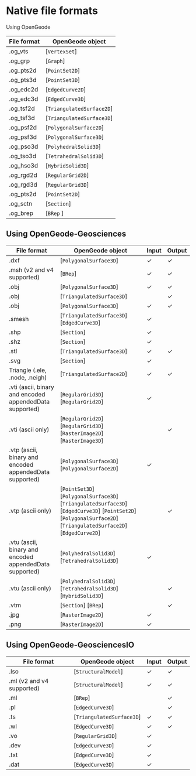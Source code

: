 
<script setup>
import CodeExample from '/components/CodeExample.vue'
</script>


# Native file formats
Using OpenGeode

<!-- @include: ./links.md -->


| File format | OpenGeode object |
|---|---|
| .og_vts | [`VertexSet`] |
| .og_grp | [`Graph`] | 
| .og_pts2d | [`PointSet2D`] |
| .og_pts3d | [`PointSet3D`] |
| .og_edc2d | [`EdgedCurve2D`] | 
| .og_edc3d | [`EdgedCurve3D`] |
| .og_tsf2d | [`TriangulatedSurface2D`] |
| .og_tsf3d | [`TriangulatedSurface3D`] | 
| .og_psf2d | [`PolygonalSurface2D`] |
| .og_psf3d | [`PolygonalSurface3D`] |
| .og_pso3d | [`PolyhedralSolid3D`] | 
| .og_tso3d | [`TetrahedralSolid3D`] |
| .og_hso3d | [`HybridSolid3D`] |
| .og_rgd2d | [`RegularGrid2D`] | 
| .og_rgd3d | [`RegularGrid3D`] |
| .og_pts2d | [`PointSet2D`] |
| .og_sctn  | [`Section`] |
| .og_brep  | [`BRep` ]|


## Using OpenGeode-Geosciences

| File format | OpenGeode object | Input | Output |
|---|---|---|---|
| .dxf | [`PolygonalSurface3D`] | ✓ | ✓ |
| .msh (v2 and v4 supported) | [`BRep`] | ✓ | ✓ |
| .obj | [`PolygonalSurface3D`] | ✓ | ✓ |
| .obj | [`TriangulatedSurface3D`] |  | ✓ |
| .obj | [`PolygonalSurface3D`] | ✓ | ✓ |
| .smesh | [`TriangulatedSurface3D`] [`EdgedCurve3D`] | ✓ |  |
| .shp | [`Section`] | ✓ |  |
| .shz | [`Section`] | ✓ |  |
| .stl | [`TriangulatedSurface3D`] | ✓ | ✓ |
| .svg | [`Section`] | ✓ |  |
| Triangle (.ele, .node, .neigh) | [`TriangulatedSurface2D`] | ✓ | ✓ |
| .vti (ascii, binary and encoded appendedData supported)| [`RegularGrid3D`] [`RegularGrid2D`] | ✓ |  |
| .vti (ascii only) | [`RegularGrid2D`] [`RegularGrid3D`] [`RasterImage2D`] [`RasterImage3D`] |  | ✓ |
| .vtp (ascii, binary and encoded appendedData supported) | [`PolygonalSurface3D`] [`PolygonalSurface2D`] | ✓ |  |
| .vtp (ascii only) | [`PointSet3D`] [`PolygonalSurface3D`] [`TriangulatedSurface3D`] [`EdgedCurve3D`] [`PointSet2D`] [`PolygonalSurface2D`] [`TriangulatedSurface2D`] [`EdgedCurve2D`] |  | ✓ |
| .vtu (ascii, binary and encoded appendedData supported) | [`PolyhedralSolid3D`] [`TetrahedralSolid3D`] | ✓ |  |
| .vtu (ascii only) | [`PolyhedralSolid3D`] [`TetrahedralSolid3D`] [`HybridSolid3D`] |  | ✓ |
| .vtm | [`Section`] [`BRep`] |  | ✓ |
| .jpg | [`RasterImage2D`] | ✓ |  |
| .png | [`RasterImage2D`] | ✓ |  |

## Using OpenGeode-GeosciencesIO


| File format | OpenGeode object | Input | Output |
|---|---|---|---|
| .lso | [`StructuralModel`] | ✓ | ✓ |
| .ml (v2 and v4 supported) | [`StructuralModel`] | ✓ | ✓ |
| .ml | [`BRep`] |  | ✓ |
| .pl | [`EdgedCurve3D`] |  | ✓ |
| .ts | [`TriangulatedSurface3D`] | ✓ | ✓ |
| .wl | [`EdgedCurve3D`] | ✓ | ✓ |
| .vo | [`RegularGrid3D`] | ✓ |  |
| .dev | [`EdgedCurve3D`] | ✓ |  |
| .txt | [`EdgedCurve3D`] | ✓ |  |
| .dat | [`EdgedCurve3D`] | ✓ |  |
